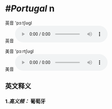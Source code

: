 # ***\#Portugal*** n
英音 'pɔːtʃʊɡl  
英音
<audio src="./media/Portugal1.aac" controls="controls"></audio>

美音 'pɔːrtʃʊɡl  
美音
<audio src="./media/Portugal.aac" controls="controls"></audio>



  

英文释义
---
### 1.*高义频：* **葡萄牙**  


